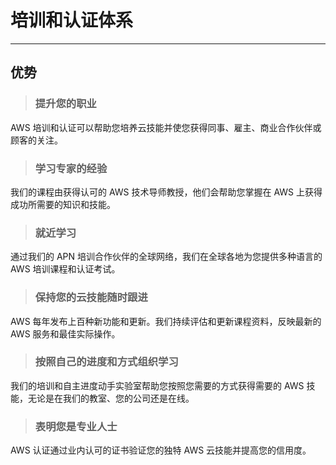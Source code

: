 # 培训和认证体系

---

## 优势

> ### 提升您的职业

AWS 培训和认证可以帮助您培养云技能并使您获得同事、雇主、商业合作伙伴或顾客的关注。

> ### 学习专家的经验

我们的课程由获得认可的 AWS 技术导师教授，他们会帮助您掌握在 AWS 上获得成功所需要的知识和技能。

> ### 就近学习

通过我们的 APN 培训合作伙伴的全球网络，我们在全球各地为您提供多种语言的 AWS 培训课程和认证考试。


> ### 保持您的云技能随时跟进

AWS 每年发布上百种新功能和更新。我们持续评估和更新课程资料，反映最新的 AWS 服务和最佳实际操作。

> ### 按照自己的进度和方式组织学习

我们的培训和自主进度动手实验室帮助您按照您需要的方式获得需要的 AWS 技能，无论是在我们的教室、您的公司还是在线。

> ### 表明您是专业人士

AWS 认证通过业内认可的证书验证您的独特 AWS 云技能并提高您的信用度。


